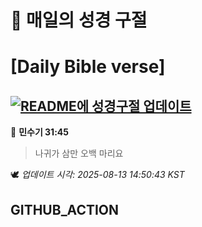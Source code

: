 # 🙏 매일의 성경 구절
# [Daily Bible verse]
## [![README에 성경구절 업데이트](https://github.com/DONGSUKA/first_test/actions/workflows/update-readme-bible.yml/badge.svg)](https://github.com/DONGSUKA/first_test/actions/workflows/update-readme-bible.yml)
<!-- START_BIBLE_VERSE -->
📖 **민수기 31:45**
> 나귀가 삼만 오백 마리요

🕊️ _업데이트 시각: 2025-08-13 14:50:43 KST_
  <!-- END_BIBLE_VERSE -->
## GITHUB_ACTION
